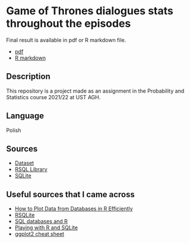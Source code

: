 # Game of Thrones dialogues stats throughout the episodes
Final result is available in pdf or R markdown file.
* [pdf](output/got-dialogues-stats.pdf)
* [R markdown](got-dialogues-stats.Rmd)
## Description
This repository is a project made as an assignment in the Probability and Statistics course 2021/22 at UST AGH.

## Language

Polish
## Sources

* [Dataset](https://www.kaggle.com/gopinath15/gameofthrones?select=game-of-thrones.csv])
* [RSQL Library](https://cran.r-project.org/web/packages/RSQL/index.html)
* [SQLite](https://www.sqlite.org/)

## Useful sources that I came across

* [How to Plot Data from Databases in R Efficiently](https://www.youtube.com/watch?v=E7uSmD5NAww)
* [RSQLite](https://cran.r-project.org/web/packages/RSQLite/vignettes/RSQLite.html)
* [SQL databases and R](https://datacarpentry.org/R-ecology-lesson/05-r-and-databases.html)
* [Playing with R and SQLite](https://gist.github.com/zippeurfou/1e51dafeeb923c934015)
* [ggplot2 cheat sheet](https://raw.githubusercontent.com/rstudio/cheatsheets/main/data-visualization.pdf)